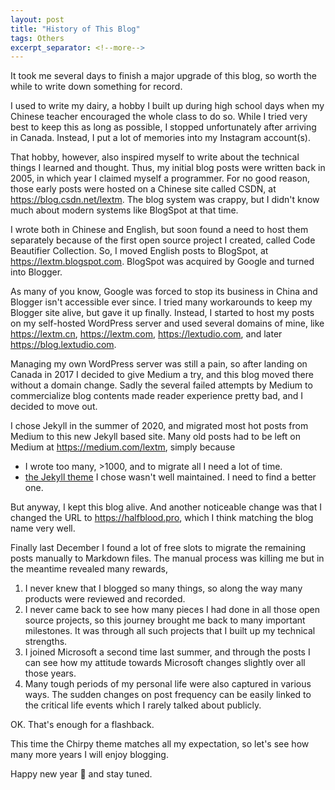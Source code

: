 ```yaml
---
layout: post
title: "History of This Blog"
tags: Others
excerpt_separator: <!--more-->
---
```

It took me several days to finish a major upgrade of this blog, so worth the while to write down something for record.
<!--more-->

I used to write my dairy, a hobby I built up during high school days when my Chinese teacher encouraged the whole class to do so. While I tried very best to keep this as long as possible, I stopped unfortunately after arriving in Canada. Instead, I put a lot of memories into my Instagram account(s).

That hobby, however, also inspired myself to write about the technical things I learned and thought. Thus, my initial blog posts were written back in 2005, in which year I claimed myself a programmer. For no good reason, those early posts were hosted on a Chinese site called CSDN, at https://blog.csdn.net/lextm. The blog system was crappy, but I didn't know much about modern systems like BlogSpot at that time.

I wrote both in Chinese and English, but soon found a need to host them separately because of the first open source project I created, called Code Beautifier Collection. So, I moved English posts to BlogSpot, at https://lextm.blogspot.com. BlogSpot was acquired by Google and turned into Blogger.

As many of you know, Google was forced to stop its business in China and Blogger isn't accessible ever since. I tried many workarounds to keep my Blogger site alive, but gave it up finally. Instead, I started to host my posts on my self-hosted WordPress server and used several domains of mine, like https://lextm.cn, https://lextm.com, https://lextudio.com, and later https://blog.lextudio.com.

Managing my own WordPress server was still a pain, so after landing on Canada in 2017 I decided to give Medium a try, and this blog moved there without a domain change. Sadly the several failed attempts by Medium to commercialize blog contents made reader experience pretty bad, and I decided to move out.

I chose Jekyll in the summer of 2020, and migrated most hot posts from Medium to this new Jekyll based site. Many old posts had to be left on Medium at https://medium.com/lextm, simply because

* I wrote too many, >1000, and to migrate all I need a lot of time. 
* [the Jekyll theme](https://github.com/barryclark/jekyll-now) I chose wasn't well maintained. I need to find a better one.

But anyway, I kept this blog alive. And another noticeable change was that I changed the URL to https://halfblood.pro, which I think matching the blog name very well.

Finally last December I found a lot of free slots to migrate the remaining posts manually to Markdown files. The manual process was killing me but in the meantime revealed many rewards,

1. I never knew that I blogged so many things, so along the way many products were reviewed and recorded.
1. I never came back to see how many pieces I had done in all those open source projects, so this journey brought me back to many important milestones. It was through all such projects that I built up my technical strengths.
1. I joined Microsoft a second time last summer, and through the posts I can see how my attitude towards Microsoft changes slightly over all those years.
1. Many tough periods of my personal life were also captured in various ways. The sudden changes on post frequency can be easily linked to the critical life events which I rarely talked about publicly.

OK. That's enough for a flashback.

This time the Chirpy theme matches all my expectation, so let's see how many more years I will enjoy blogging.

Happy new year 🍭 and stay tuned.
